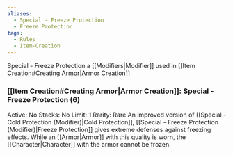 ```yaml
---
aliases:
  - Special - Freeze Protection
  - Freeze Protection
tags:
  - Rules
  - Item-Creation
---
```

Special - Freeze Protection a [[Modifiers|Modifier]] used in [[Item Creation#Creating Armor|Armor Creation]]

### [[Item Creation#Creating Armor|Armor Creation]]: Special - Freeze Protection (6)
Active: No
Stacks: No
Limit: 1
Rarity: Rare
An improved version of [[Special - Cold Protection (Modifier)|Cold Protection]], [[Special - Freeze Protection (Modifier)|Freeze Protection]] gives extreme defenses against freezing effects. While an [[Armor|Armor]] with this quality is worn, the [[Character|Character]] with the armor cannot be frozen.